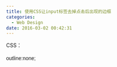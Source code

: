 ```yaml
---
title: 使用CSS让input标签去掉点击后出现的边框
categories:
  - Web Design
date: 2016-03-02 00:42:31
---
```


CSS：

<pre style="white-space: pre-wrap; font-size: 14px; margin-top: 0px; margin-bottom: 10px; padding: 0px; font-family: arial, 'courier new', courier, 宋体, monospace; word-wrap: break-word; line-height: 24px;"><span style="word-wrap: normal; word-break: normal; white-space: normal;">outline:none;</span></pre>
